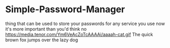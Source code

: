 # Simple-Password-Manager
thing that can be used to store your passwords for any service you use
now it's more important than you'd think
no
https://media.tenor.com/Ym6VeAcZoTcAAAAi/aaaah-cat.gif
The quick brown fox jumps over the lazy dog
